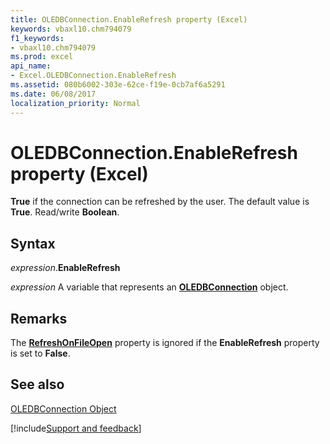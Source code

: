 ```yaml
---
title: OLEDBConnection.EnableRefresh property (Excel)
keywords: vbaxl10.chm794079
f1_keywords:
- vbaxl10.chm794079
ms.prod: excel
api_name:
- Excel.OLEDBConnection.EnableRefresh
ms.assetid: 080b6002-303e-62ce-f19e-0cb7af6a5291
ms.date: 06/08/2017
localization_priority: Normal
---
```



# OLEDBConnection.EnableRefresh property (Excel)

 **True** if the connection can be refreshed by the user. The default value is **True**. Read/write **Boolean**.


## Syntax

_expression_.**EnableRefresh**

_expression_ A variable that represents an **[OLEDBConnection](Excel.OLEDBConnection.md)** object.


## Remarks

The  **[RefreshOnFileOpen](Excel.OLEDBConnection.RefreshOnFileOpen.md)** property is ignored if the **EnableRefresh** property is set to **False**.


## See also


[OLEDBConnection Object](Excel.OLEDBConnection.md)

[!include[Support and feedback](~/includes/feedback-boilerplate.md)]